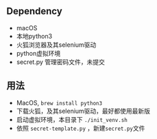 ## Dependency

- macOS
- 本地python3
- 火狐浏览器及其selenium驱动
- python虚拟环境
- secret.py 管理密码文件，未提交

## 用法

- MacOS, ```brew install python3```
- 下载火狐，及其selenium驱动，最好都使用最新版
- 启动虚拟环境，本目录下 ```./init_venv.sh```
- 依照 `secret-template.py` ，新建`secret.py`文件


